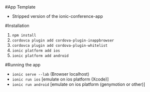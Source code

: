 #App Template

- Stripped version of the ionic-conference-app

#Installation
1. `npm install`
2. `cordovca plugin add cordova-plugin-inappbrowser`
3. `cordovca plugin add cordova-plugin-whitelist`
4. `ionic platform add ios`
5. `ionic platform add android`

#Running the app
- `ionic serve --lab` (Browser localhost)
- `ionic run ios` [emulate on ios platform (Xcode)]
- `ionic run android` [emulate on ios platform (genymotion or other)]
